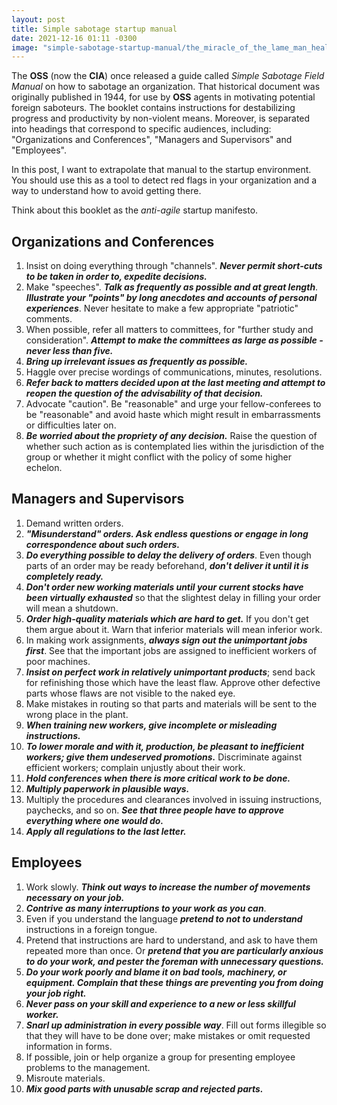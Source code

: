 ```yaml
---
layout: post
title: Simple sabotage startup manual
date: 2021-12-16 01:11 -0300
image: "simple-sabotage-startup-manual/the_miracle_of_the_lame_man_healed_by_saint_peter_and_saint_john.jpg"
---
```


The **OSS** (now the **CIA**) once released a guide called *Simple Sabotage Field Manual* on how to sabotage an organization. That historical document was originally published in 1944, for use by **OSS** agents in motivating potential foreign saboteurs. The booklet contains instructions for destabilizing progress and productivity by non-violent means. Moreover, is separated into headings that correspond to specific audiences, including: "Organizations and Conferences", "Managers and Supervisors" and "Employees".

In this post, I want to extrapolate that manual to the startup environment. You should use this as a tool to detect red flags in your organization and a way to understand how to avoid getting there.

Think about this booklet as the *anti-agile* startup manifesto.

## Organizations and Conferences

1. Insist on doing everything through "channels". ***Never permit short-cuts to be taken in order to, expedite decisions.***
2. Make "speeches". ***Talk as frequently as possible and at great length***. ***Illustrate your "points" by long anecdotes and accounts of personal experiences***. Never hesitate to make a few appropriate "patriotic" comments.
3. When possible, refer all matters to committees, for "further study and consideration". ***Attempt to make the committees as large as possible - never less than five.***
4. ***Bring up irrelevant issues as frequently as possible.***
5. Haggle over precise wordings of communications, minutes, resolutions.
6. ***Refer back to matters decided upon at the last meeting and attempt to reopen the question of the advisability of that decision.***
7. Advocate "caution". Be "reasonable" and urge your fellow-conferees to be "reasonable" and avoid haste which might result in embarrassments or difficulties later on.
8. ***Be worried about the propriety of any decision.*** Raise the question of whether such action as is contemplated lies within the jurisdiction of the group or whether it might conflict with the policy of some higher echelon.

## Managers and Supervisors

1. Demand written orders.
2. ***"Misunderstand" orders. Ask endless questions or engage in long correspondence about such orders.***
3. ***Do everything possible to delay the delivery of orders***. Even though parts of an order may be ready beforehand, ***don't deliver it until it is completely ready.***
4. ***Don't order new working materials until your current stocks have been virtually exhausted*** so that the slightest delay in filling your order will mean a shutdown.
5. ***Order high-quality materials which are hard to get.*** If you don't get them argue about it. Warn that inferior materials will mean inferior work.
6. In making work assignments, ***always sign out the unimportant jobs first***. See that the important jobs are assigned to inefficient workers of poor machines.
7. ***Insist on perfect work in relatively unimportant products***; send back for refinishing those which have the least flaw. Approve other defective parts whose flaws are not visible to the naked eye.
8. Make mistakes in routing so that parts and materials will be sent to the wrong place in the plant.
9. ***When training new workers, give incomplete or misleading instructions.***
10. ***To lower morale and with it, production, be pleasant to inefficient workers; give them undeserved promotions.*** Discriminate against efficient workers; complain unjustly about their work.
11. ***Hold conferences when there is more critical work to be done.***
12. ***Multiply paperwork in plausible ways.***
13. Multiply the procedures and clearances involved in issuing instructions, paychecks, and so on. ***See that three people have to approve everything where one would do.***
14. ***Apply all regulations to the last letter.***

## Employees

1. Work slowly. ***Think out ways to increase the number of movements necessary on your job.***
2. ***Contrive as many interruptions to your work as you can***.
3. Even if you understand the language ***pretend to not to understand*** instructions in a foreign tongue.
4. Pretend that instructions are hard to understand, and ask to have them repeated more than once. Or ***pretend that you are particularly anxious to do your work, and pester the foreman with unnecessary questions.***
5. ***Do your work poorly and blame it on bad tools, machinery, or equipment. Complain that these things are preventing you from doing your job right.***
6. ***Never pass on your skill and experience to a new or less skillful worker.***
7. ***Snarl up administration in every possible way***. Fill out forms illegible so that they will have to be done over; make mistakes or omit requested information in forms.
8. If possible, join or help organize a group for presenting employee problems to the management.
9. Misroute materials.
10. ***Mix good parts with unusable scrap and rejected parts.***